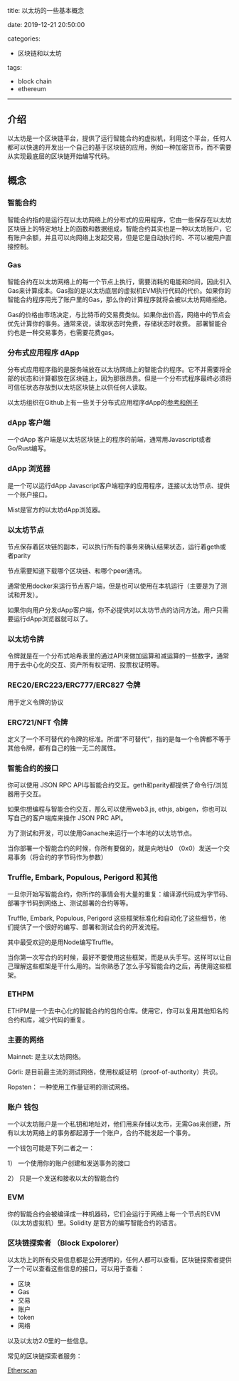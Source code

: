 title: 以太坊的一些基本概念

date: 2019-12-21 20:50:00

categories:
- 区块链和以太坊

tags:
- block chain
- ethereum

---

## 介绍

以太坊是一个区块链平台，提供了运行智能合约的虚拟机，利用这个平台，任何人都可以快速的开发出一个自己的基于区块链的应用，例如一种加密货币，而不需要从实现最底层的区块链开始编写代码。

<!--more-->

## 概念

### 智能合约

智能合约指的是运行在以太坊网络上的分布式的应用程序，它由一些保存在以太坊区块链上的特定地址上的函数和数据组成，智能合约其实也是一种以太坊账户，它有账户余额，并且可以向网络上发起交易，但是它是自动执行的、不可以被用户直接控制。

### Gas

智能合约在以太坊网络上的每一个节点上执行，需要消耗的电能和时间，因此引入Gas来计算成本。Gas指的是以太坊底层的虚拟机EVM执行代码的代价。如果你的智能合约程序用光了账户里的Gas，那么你的计算程序就将会被以太坊网络拒绝。

Gas的价格由市场决定，与比特币的交易费类似。如果你出价高，网络中的节点会优先计算你的事务。通常来说，读取状态时免费，存储状态时收费。
部署智能合约也是一种交易事务，也需要花费gas。

### 分布式应用程序 dApp

分布式应用程序指的是服务端放在以太坊网络上的智能合约程序。它不并需要将全部的状态和计算都放在区块链上，因为那很昂贵。但是一个分布式程序最终必须将可信任状态存放到以太坊区块链上以供任何人读取。

以太坊组织在Github上有一些关于分布式应用程序dApp的[参考和例子](https://github.com/ethereum/dapp-bin)

### dApp 客户端

一个dApp 客户端是以太坊区块链上的程序的前端，通常用Javascript或者Go/Rust编写。

### dApp 浏览器

是一个可以运行dApp Javascript客户端程序的应用程序，连接以太坊节点、提供一个账户接口。

Mist是官方的以太坊dApp浏览器。

### 以太坊节点

节点保存着区块链的副本，可以执行所有的事务来确认结果状态，运行着geth或者parity

节点需要知道下载哪个区块链、和哪个peer通讯。

通常使用docker来运行节点客户端，但是也可以使用在本机运行（主要是为了测试和开发）。

如果你向用户分发dApp客户端，你不必提供对以太坊节点的访问方法。用户只需要运行dApp浏览器就可以了。

### 以太坊令牌

令牌就是在一个分布式哈希表里的通过API来做加运算和减运算的一些数字，通常用于去中心化的交互、资产所有权证明、投票权证明等。

### REC20/ERC223/ERC777/ERC827 令牌

用于定义令牌的协议

### ERC721/NFT 令牌

定义了一个不可替代的令牌的标准。所谓“不可替代”，指的是每一个令牌都不等于其他令牌，都有自己的独一无二的属性。

### 智能合约的接口

你可以使用 JSON RPC API与智能合约交互。geth和parity都提供了命令行/浏览器用于交互。

如果你想编程与智能合约交互，那么可以使用web3.js, ethjs, abigen，你也可以写自己的客户端库来操作 JSON PRC API。

为了测试和开发，可以使用Ganache来运行一个本地的以太坊节点。

当你部署一个智能合约的时候，你所有要做的，就是向地址0 （0x0）发送一个交易事务（将合约的字节码作为参数）

### Truffle, Embark, Populous, Perigord 和其他

一旦你开始写智能合约，你所作的事情会有大量的重复：编译源代码成为字节码、部署字节码到网络上、测试部署的合约等等。

Truffle, Embark, Populous, Perigord 这些框架标准化和自动化了这些细节，他们提供了一个很好的编写、部署和测试合约的开发流程。

其中最受欢迎的是用Node编写Truffle。

当你第一次写合约的时候，最好不要使用这些框架，而是从头手写。这样可以让自己理解这些框架是干什么用的。当你熟悉了怎么手写智能合约之后，再使用这些框架。

### ETHPM

ETHPM是一个去中心化的智能合约的包的仓库。使用它，你可以复用其他知名的合约和库，减少代码的重复。

### 主要的网络

Mainnet: 是主以太坊网络。

Görli: 是目前最主流的测试网络，使用权威证明（proof-of-authority）共识。

Ropsten： 一种使用工作量证明的测试网络。

### 账户 钱包

一个以太坊账户是一个私钥和地址对，他们用来存储以太币，无需Gas来创建，所有以太坊网络上的事务都起源于一个账户，合约不能发起一个事务。

一个钱包可能是下列二者之一：

1） 一个使用你的账户创建和发送事务的接口

2） 只是一个发送和接收以太的智能合约

### EVM 

你的智能合约会被编译成一种机器码，它们会运行于网络上每一个节点的EVM（以太坊虚拟机）里。Solidity 是官方的编写智能合约的语言。

### 区块链探索者 （Block Expolorer）

以太坊上的所有交易信息都是公开透明的，任何人都可以查看。区块链探索者提供了一个可以查看这些信息的接口，可以用于查看：

* 区块
* Gas
* 交易
* 账户
* token
* 网络

以及以太坊2.0里的一些信息。

常见的区块链探索者服务：

[Etherscan](https://etherscan.io/)




